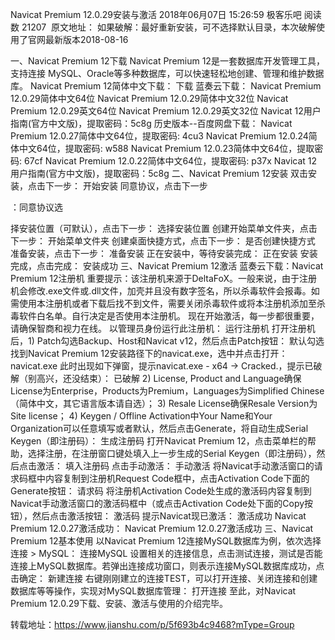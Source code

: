 Navicat Premium 12.0.29安装与激活
2018年06月07日 15:26:59 极客乐吧 阅读数 21207
﻿﻿
原文地址：[](https://blog.csdn.net/WiteWater/article/details/80609938)
如果破解：最好重新安装，可不选择默认目录，本次破解使用了官网最新版本2018-08-16


一、Navicat Premium 12下载
Navicat Premium 12是一套数据库开发管理工具，支持连接 MySQL、Oracle等多种数据库，可以快速轻松地创建、管理和维护数据库。
Navicat Premium 12简体中文下载：
下载
蓝奏云下载：
Navicat Premium 12.0.29简体中文64位
Navicat Premium 12.0.29简体中文32位
Navicat Premium 12.0.29英文64位
Navicat Premium 12.0.29英文32位
Navicat 12用户指南(官方中文版)，提取密码：5c8g
历史版本--百度网盘下载：
Navicat Premium 12.0.27简体中文64位，提取密码: 4cu3
Navicat Premium 12.0.24简体中文64位，提取密码: w588
Navicat Premium 12.0.23简体中文64位，提取密码: 67cf
Navicat Premium 12.0.22简体中文64位，提取密码: p37x
Navicat 12用户指南(官方中文版)，提取密码：5c8g
二、Navicat Premium 12安装
双击安装，点击下一步：
开始安装
同意协议，点击下一步

：同意协议选

择安装位置（可默认），点击下一步：
选择安装位置
创建开始菜单文件夹，点击下一步：
开始菜单文件夹
创建桌面快捷方式，点击下一步：
是否创建快捷方式
准备安装，点击下一步：
准备安装
正在安装中，等待安装完成：
正在安装
安装完成，点击完成：
安装成功
三、Navicat Premium 12激活
蓝奏云下载：Navicat Premium 12注册机
重要提示：该注册机来源于DeltaFoX。一般来说，由于注册机会修改.exe文件或.dll文件，加壳并且没有数字签名，所以杀毒软件会报毒。如需使用本注册机或者下载后找不到文件，需要关闭杀毒软件或将本注册机添加至杀毒软件白名单。自行决定是否使用本注册机。
现在开始激活，每一步都很重要，请确保智商和视力在线。
以管理员身份运行此注册机：
运行注册机
打开注册机后，1) Patch勾选Backup、Host和Navicat v12，然后点击Patch按钮：
默认勾选
找到Navicat Premium 12安装路径下的navicat.exe，选中并点击打开：
navicat.exe
此时出现如下弹窗，提示navicat.exe - x64 -> Cracked.，提示已破解（别高兴，还没结束）：
已破解
2) License, Product and Language确保License为Enterprise，Products为Premium，Languages为Simplified Chinese（简体中文，其它语言版本请自选）；
3) Resale License确保Resale Version为Site license；
4) Keygen / Offline Activation中Your Name和Your Organization可以任意填写或者默认，然后点击Generate，将自动生成Serial Keygen（即注册码）：
生成注册码
打开Navicat Premium 12，点击菜单栏的帮助，选择注册，在注册窗口键处填入上一步生成的Serial Keygen（即注册码），然后点击激活：
填入注册码
点击手动激活：
手动激活
将Navicat手动激活窗口的请求码框中内容复制到注册机Request Code框中，点击Activation Code下面的Generate按钮：
请求码
将注册机Activation Code处生成的激活码内容复制到Navicat手动激活窗口的激活码框中（或点击Activation Code处下面的Copy按钮），然后点击激活按钮：
激活码
提示Navicat现已激活：
激活成功
Navicat Premium 12.0.27激活成功：
Navicat Premium 12.0.27激活成功
三、Navicat Premium 12基本使用
以Navicat Premium 12连接MySQL数据库为例，依次选择连接 > MySQL：
连接MySQL
设置相关的连接信息，点击测试连接，测试是否能连接上MySQL数据库。若弹出连接成功窗口，则表示连接MySQL数据库成功，点击确定：
新建连接
右键刚刚建立的连接TEST，可以打开连接、关闭连接和创建数据库等等操作，实现对MySQL数据库管理：
打开连接
至此，对Navicat Premium 12.0.29下载、安装、激活与使用的介绍完毕。


转载地址：https://www.jianshu.com/p/5f693b4c9468?mType=Group